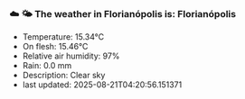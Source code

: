 ### ☁️ 🌤️  The weather in Florianópolis is: Florianópolis

- Temperature: 15.34°C
- On flesh: 15.46°C
- Relative air humidity: 97%
- Rain: 0.0 mm
- Description: Clear sky
- last updated: 2025-08-21T04:20:56.151371
